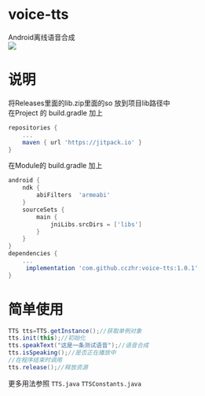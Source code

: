 # voice-tts 
Android离线语音合成   
[![](https://jitpack.io/v/cczhr/voice-tts.svg)](https://jitpack.io/#cczhr/voice-tts)

# 说明
将Releases里面的lib.zip里面的so 放到项目lib路径中  
在Project 的 build.gradle 加上

```groovy
repositories {
    ...
	maven { url 'https://jitpack.io' }
}
```

在Module的 build.gradle 加上

```groovy
android {
    ndk {  
        abiFilters  'armeabi' 
    }
    sourceSets {
        main {
            jniLibs.srcDirs = ['libs']
        }
    }
}
dependencies {
    ...
	 implementation 'com.github.cczhr:voice-tts:1.0.1'
}
```

# 简单使用
```java
TTS tts=TTS.getInstance();//获取单例对象
tts.init(this);//初始化
tts.speakText("这是一条测试语音");//语音合成
tts.isSpeaking();//是否正在播放中
//在程序结束时调用
tts.release();//释放资源
```
更多用法参照 `TTS.java` `TTSConstants.java`

